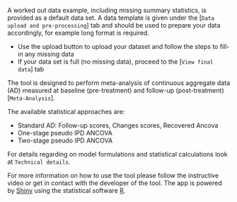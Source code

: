 A worked out data example, including missing summary statistics, is provided as a default data set. A data template is given under the [`Data upload and pre-processing`] tab and should be used to prepare your data accordingly, for example long format is required. 
- Use the upload button to upload your dataset and follow the steps to fill-in any missing data
- If your data set is full (no missing data), proceed to the [`View final data`] tab

The tool is designed to perform meta-analysis of continuous aggregate data (AD) measured at baseline (pre-treatment) and follow-up (post-treatment) [`Meta-Analysis`].

The available statistical approaches are:

- Standard AD: Follow-up scores, Changes scores, Recovered Ancova
- One-stage pseudo IPD ANCOVA
- Two-stage pseudo IPD ANCOVA

For details regarding on model formulations and statistical calculations look at `Technical details`.

For more information on how to use the tool please follow the instructive video or get in contact with the developer of the tool. The app is powered by [Shiny](shiny.rstudio.com) using the statistical software [R](http://cran.r-project.org/).


